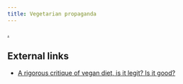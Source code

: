 ```yaml
---
title: Vegetarian propaganda
---
```


[.](zquery://search?tag=veganwash)

## External links

* [A rigorous critique of vegan diet, is it legit? Is it good?](https://old.reddit.com/r/ScientificNutrition/comments/g0rngy/a_rigorous_critique_of_vegan_diet_is_it_legit_is/)
